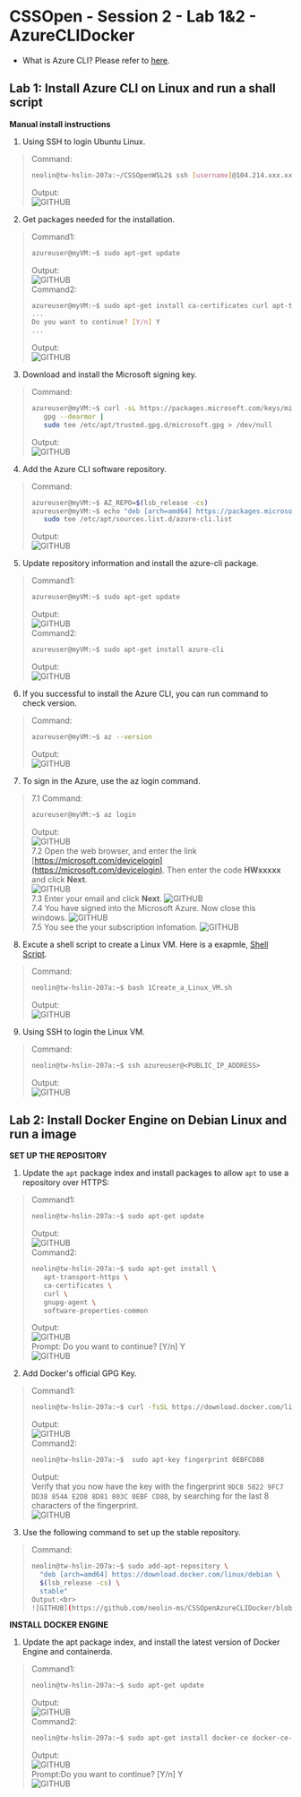 # CSSOpen - Session 2 - Lab 1&2 - AzureCLIDocker

- What is Azure CLI? Please refer to [here](https://docs.microsoft.com/en-us/cli/azure/what-is-azure-cli?view=azure-cli-latest).

## Lab 1: Install Azure CLI on Linux and run a shall script

**Manual install instructions**

1. Using SSH to login Ubuntu Linux.
> Command:<br>
> ```bash
> neolin@tw-hslin-207a:~/CSSOpenWSL2$ ssh [username]@104.214.xxx.xxx
> ```
> Output:<br>
> ![GITHUB](https://github.com/neolin-ms/CSSOpenAzureCLIDocker/blob/master/AzureCLIImages/1_1.png "1_1")<br>
2. Get packages needed for the installation.
> Command1:<br> 
> ```bash
> azureuser@myVM:~$ sudo apt-get update
> ```
> Output:<br>
> ![GITHUB](https://github.com/neolin-ms/CSSOpenAzureCLIDocker/blob/master/AzureCLIImages/1_2.png "1_2")<br>
> Command2:<br>
> ```bash
> azureuser@myVM:~$ sudo apt-get install ca-certificates curl apt-transport-https lsb-release gnupg
> ...
> Do you want to continue? [Y/n] Y
> ...
> ```
> Output:<br>
> ![GITHUB](https://github.com/neolin-ms/CSSOpenAzureCLIDocker/blob/master/AzureCLIImages/1_3.png "1_3")<br>
3. Download and install the Microsoft signing key.
> Command:<br> 
> ```bash
> azureuser@myVM:~$ curl -sL https://packages.microsoft.com/keys/microsoft.asc |
>    gpg --dearmor |
>    sudo tee /etc/apt/trusted.gpg.d/microsoft.gpg > /dev/null 
> ```
> Output:<br>
> ![GITHUB](https://github.com/neolin-ms/CSSOpenAzureCLIDocker/blob/master/AzureCLIImages/1_4.png "1_4")<br>
4. Add the Azure CLI software repository.
> Command:<br>
> ```bash
> azureuser@myVM:~$ AZ_REPO=$(lsb_release -cs)
> azureuser@myVM:~$ echo "deb [arch=amd64] https://packages.microsoft.com/repos/azure-cli/ $AZ_REPO main" |
>    sudo tee /etc/apt/sources.list.d/azure-cli.list
> ```
> Output:<br>
> ![GITHUB](https://github.com/neolin-ms/CSSOpenAzureCLIDocker/blob/master/AzureCLIImages/1_5.png "1_5")<br>
5. Update repository information and install the azure-cli package. 
> Command1:<br>
> ```bash
> azureuser@myVM:~$ sudo apt-get update
> ```
> Output:<br>
> ![GITHUB](https://github.com/neolin-ms/CSSOpenAzureCLIDocker/blob/master/AzureCLIImages/1_6.png "1_6")<br>
> Command2:<br>
> ```bash
> azureuser@myVM:~$ sudo apt-get install azure-cli
> ```
> Output:<br>
> ![GITHUB](https://github.com/neolin-ms/CSSOpenAzureCLIDocker/blob/master/AzureCLIImages/1_7.png "1_7")<br>
6. If you successful to install the Azure CLI, you can run command to check version.  
> Command:<br>
> ```bash 
> azureuser@myVM:~$ az --version
> ```
> Output:<br>
> ![GITHUB](https://github.com/neolin-ms/CSSOpenAzureCLIDocker/blob/master/AzureCLIImages/1_8.png "1_8")<br>
7. To sign in the Azure, use the az login command.
> 7.1 Command:<br>
> ```bash
> azureuser@myVM:~$ az login
> ```
> Output:<br>
> ![GITHUB](https://github.com/neolin-ms/CSSOpenAzureCLIDocker/blob/master/AzureCLIImages/1_9.png "1_9")<br>
> 7.2 Open the web browser, and enter the link [https://microsoft.com/devicelogin](https://microsoft.com/devicelogin). Then enter the code **HWxxxxx** and click **Next**.<br> 
> ![GITHUB](https://github.com/neolin-ms/CSSOpenAzureCLIDocker/blob/master/AzureCLIImages/1_10.png "1_10")<br>
> 7.3 Enter your email and click **Next**. 
> ![GITHUB](https://github.com/neolin-ms/CSSOpenAzureCLIDocker/blob/master/AzureCLIImages/1_11.png "1_11")<br>
> 7.4 You have signed into the Microsoft Azure. Now close this windows. 
> ![GITHUB](https://github.com/neolin-ms/CSSOpenAzureCLIDocker/blob/master/AzureCLIImages/1_12.png "1_12")<br>
> 7.5 You see the your subscription infomation. 
> ![GITHUB](https://github.com/neolin-ms/CSSOpenAzureCLIDocker/blob/master/AzureCLIImages/1_13.png "1_13")<br>
8. Excute a shell script to create a Linux VM. Here is a exapmle, [Shell Script](https://github.com/neolin-ms/AzureCLI/blob/master/1Tutorial_Create_and_Manage_Linux_VM.sh).
> Command:<br>
> ```bash
> neolin@tw-hslin-207a:~$ bash 1Create_a_Linux_VM.sh 
> ```
> Output:<br>
> ![GITHUB](https://github.com/neolin-ms/CSSOpenAzureCLIDocker/blob/master/AzureCLIImages/1_14.png "1_14")<br>
9. Using SSH to login the Linux VM.
> Command:<br>
> ```bash
> neolin@tw-hslin-207a:~$ ssh azureuser@<PUBLIC_IP_ADDRESS> 
> ``` 
> Output:<br>
> ![GITHUB](https://github.com/neolin-ms/CSSOpenAzureCLIDocker/blob/master/AzureCLIImages/1_15.png "1_15")<br>

## Lab 2: Install Docker Engine on Debian Linux and run a image

**SET UP THE REPOSITORY**
1. Update the `apt` package index and install packages to allow `apt` to use a repository over HTTPS:<br>
> Command1:<br>
> ```bash
> neolin@tw-hslin-207a:~$ sudo apt-get update 
> ```
> Output:<br>
> ![GITHUB](https://github.com/neolin-ms/CSSOpenAzureCLIDocker/blob/master/AzureCLIImages/2_1.png "2_1")<br>
> Command2:<br>
> ```bash
> neolin@tw-hslin-207a:~$ sudo apt-get install \
>    apt-transport-https \
>    ca-certificates \
>    curl \
>    gnupg-agent \
>    software-properties-common 
> ```
> Output:<br>
> ![GITHUB](https://github.com/neolin-ms/CSSOpenAzureCLIDocker/blob/master/AzureDockerImages/2_2.png "2_2")<br>
Prompt: Do you want to continue? [Y/n] Y<br>
> ![GITHUB](https://github.com/neolin-ms/CSSOpenAzureCLIDocker/blob/master/AzureDockerImages/2_3.png "2_3")<br>
2. Add Docker's official GPG Key.<br>
> Command1:<br>
> ```bash
> neolin@tw-hslin-207a:~$ curl -fsSL https://download.docker.com/linux/debian/gpg | sudo apt-key add - 
> ```
> Output:<br>
> ![GITHUB](https://github.com/neolin-ms/CSSOpenAzureCLIDocker/blob/master/AzureDockerImages/2_4.png "2_4")<br>
> Command2:<br>
> ```bash
> neolin@tw-hslin-207a:~$  sudo apt-key fingerprint 0EBFCD88 
> ```
> Output:<br>
> Verify that you now have the key with the fingerprint `9DC8 5822 9FC7 DD38 854A E2D8 8D81 803C 0EBF CD88`, by searching for the last 8 characters of the fingerprint.<br>
> ![GITHUB](https://github.com/neolin-ms/CSSOpenAzureCLIDocker/blob/master/AzureDockerImages/2_5.png "2_5")<br>
3. Use the following command to set up the stable repository.
> Command:
> ```bash
> neolin@tw-hslin-207a:~$ sudo add-apt-repository \
>   "deb [arch=amd64] https://download.docker.com/linux/debian \
>   $(lsb_release -cs) \
>   stable"
> Output:<br>
> ![GITHUB](https://github.com/neolin-ms/CSSOpenAzureCLIDocker/blob/master/AzureDockerImages/2_6.png "2_6")<br>

**INSTALL DOCKER ENGINE**
1. Update the apt package index, and install the latest version of Docker Engine and containerda.<br>
> Command1:
> ```bash
> neolin@tw-hslin-207a:~$ sudo apt-get update 
> ```
> Output:<br>
> ![GITHUB](https://github.com/neolin-ms/CSSOpenAzureCLIDocker/blob/master/AzureDockerImages/2_7.png "2_7")<br>
> Command2:
> ```bash
> neolin@tw-hslin-207a:~$ sudo apt-get install docker-ce docker-ce-cli containerd.io
> ```
> Output:<br>
> ![GITHUB](https://github.com/neolin-ms/CSSOpenAzureCLIDocker/blob/master/AzureDockerImages/2_8.png "2_8")<br>
> Prompt:Do you want to continue? [Y/n] Y<br>
> ![GITHUB](https://github.com/neolin-ms/CSSOpenAzureCLIDocker/blob/master/AzureDockerImages/2_9.png "2_9")<br>
